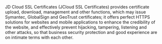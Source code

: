 JD Cloud SSL Certificates (JCloud SSL Certificates) provides certificate upload, download, management and other functions, which may issue Symantec, GlobalSign and GeoTrust certificates; it offers perfect HTTPS solutions for websites and mobile applications to enhance the credibility of the website, and effectively prevent hijacking, tampering, listening and other attacks, so that business security protection and good experience are on intimate terms with each other.
